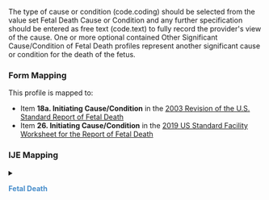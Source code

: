 The type of cause or condition (code.coding) should be selected from the value set Fetal Death Cause or Condition and any further specification should be entered as free text (code.text) to fully record the provider's view of the cause. One or more optional contained Other Significant Cause/Condition of Fetal Death profiles represent another significant cause or condition for the death of the fetus.

### Form Mapping
This profile is mapped to:
 * Item **18a. Initiating Cause/Condition** in the [2003 Revision of the U.S. Standard Report of Fetal Death](https://www.cdc.gov/nchs/data/dvs/FDEATH11-03finalACC.pdf)
 * Item **26. Initiating Cause/Condition** in the [2019 US Standard Facility Worksheet for the Report of Fetal Death](https://www.cdc.gov/nchs/data/dvs/fetal-death-facility-worksheet-2019-508.pdf)

### IJE Mapping

<style>
 .context-menu {cursor: context-menu; color: #438bca;}
 .context-menu:hover {opacity: 0.5;}
</style>
<details>

<summary>

<strong class='context-menu'> Fetal Death </strong>

</summary>
<table class='grid'>
<thead>
  <tr>
    <th style='text-align: center'><strong>Use Case</strong></th>
    <th><strong>#</strong></th>
    <th><strong>Description</strong></th>
    <th><strong>IJE Name</strong></th>
    <th><strong>Field</strong></th>
    <th><strong>Type</strong></th>
    <th><strong>Value Set/Comments</strong></th>
  </tr>
</thead>
<tbody>
<tr>
  <td style='text-align: center'>Fetal Death</td>
  <td>180</td>
  <td>Initiating cause/condition - Rupture of membranes prior to onset of labor</td>
  <td>COD18a1</td>
  <td>code=44223004 (Premature rupture of membranes (disorder))</td>
  <td>na</td>
  <td></td>
</tr>
<tr>
  <td style='text-align: center'>Fetal Death</td>
  <td>181</td>
  <td>Initiating cause/condition - Abruptio placenta</td>
  <td>COD18a2</td>
  <td>code=415105001 (Placental abruption (disorder))</td>
  <td>na</td>
  <td></td>
</tr>
<tr>
  <td style='text-align: center'>Fetal Death</td>
  <td>182</td>
  <td>Initiating cause/condition - Placental insufficiency</td>
  <td>COD18a3</td>
  <td>code=237292005 (Placental insufficiency (disorder))</td>
  <td>na</td>
  <td></td>
</tr>
<tr>
  <td style='text-align: center'>Fetal Death</td>
  <td>183</td>
  <td>Initiating cause/condition - Prolapsed cord</td>
  <td>COD18a4</td>
  <td>code=270500004 (Prolapsed cord (disorder))</td>
  <td>na</td>
  <td></td>
</tr>
<tr>
  <td style='text-align: center'>Fetal Death</td>
  <td>184</td>
  <td>Initiating cause/condition - Chorioamnionitis</td>
  <td>COD18a5</td>
  <td>code=11612004 (Chorioamnionitis (disorder))</td>
  <td>na</td>
  <td></td>
</tr>
<tr>
  <td style='text-align: center'>Fetal Death</td>
  <td>185</td>
  <td>Initiating cause/condition - Other complications of placenta, cord, or membranes</td>
  <td>COD18a6</td>
  <td>code=FetalDeathCauseOrConditionCS#membranes</td>
  <td>na</td>
  <td></td>
</tr>
<tr>
  <td style='text-align: center'>Fetal Death</td>
  <td>186</td>
  <td>Initiating cause/condition - Unknown</td>
  <td>COD18a7</td>
  <td>code=UNK</td>
  <td>na</td>
  <td></td>
</tr>
<tr>
  <td style='text-align: center'>Fetal Death</td>
  <td>187</td>
  <td>Initiating cause/condition - Maternal conditions/diseases literal</td>
  <td>COD18a8</td>
  <td>code=FetalDeathCauseOrConditionCS#maternalconditions, code.text</td>
  <td>string</td>
  <td>code.text should contain description</td>
</tr>
<tr>
  <td style='text-align: center'>Fetal Death</td>
  <td>188</td>
  <td>Initiating cause/condition - Other complications of placenta, cord, or membranes literal</td>
  <td>COD18a9</td>
  <td>code=FetalDeathCauseOrConditionCS#membranes, code.text</td>
  <td>string</td>
  <td>code.text should contain description</td>
</tr>
<tr>
  <td style='text-align: center'>Fetal Death</td>
  <td>189</td>
  <td>Initiating cause/condition - Other obstetrical or pregnancy complications literal</td>
  <td>COD18a10</td>
  <td>code=FetalDeathCauseOrConditionCS#obstetricalcomplications, code.text</td>
  <td>string</td>
  <td>code.text should contain description</td>
</tr>
<tr>
  <td style='text-align: center'>Fetal Death</td>
  <td>190</td>
  <td>Initiating cause/condition - Fetal anomaly literal</td>
  <td>COD18a11</td>
  <td>code=702709008 (Fetal Anomaly (Specify)), <br />code.text</td>
  <td>string</td>
  <td>code.text should contain description</td>
</tr>
<tr>
  <td style='text-align: center'>Fetal Death</td>
  <td>191</td>
  <td>Initiating cause/condition - Fetal injury literal</td>
  <td>COD18a12</td>
  <td>code=277489001 (Fetal trauma (disorder)), <br />code.text</td>
  <td>string</td>
  <td>specific description of fetal trauma should be provided in the code.text field</td>
</tr>
<tr>
  <td style='text-align: center'>Fetal Death</td>
  <td>192</td>
  <td>Initiating cause/condition - Fetal infection literal</td>
  <td>COD18a13</td>
  <td>code=128270001 (Infectious disorder of the fetus (disorder)), <br />code.text</td>
  <td>string</td>
  <td>specific description of fetal infection should be provided in the code.text field</td>
</tr>
<tr>
  <td style='text-align: center'>Fetal Death</td>
  <td>193</td>
  <td>Initiating cause/condition - Other fetal conditions/disorders literal</td>
  <td>COD18a14</td>
  <td>code=FetalDeathCauseOrConditionCS#fetalconditions, <br />code.text</td>
  <td>string</td>
  <td>code.text should contain description</td>
</tr>

</tbody>
</table>

</details>
<p></p>

